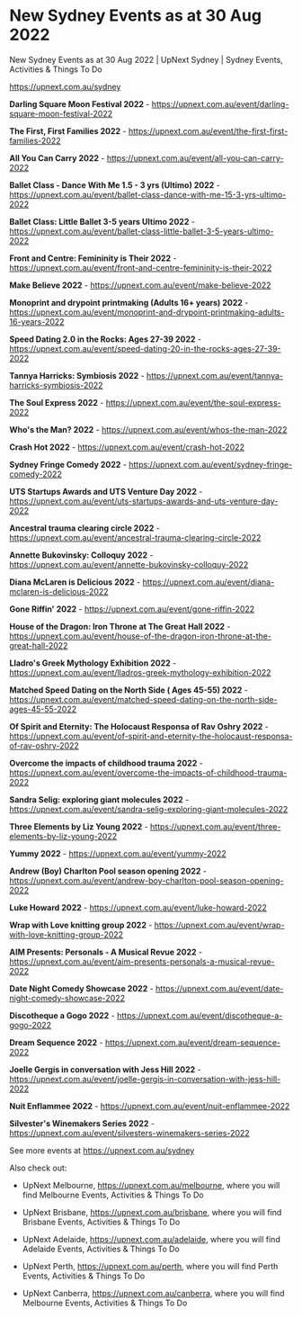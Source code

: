 # New Sydney Events as at 30 Aug 2022
New Sydney Events as at 30 Aug 2022 | UpNext Sydney | Sydney Events, Activities &amp; Things To Do

https://upnext.com.au/sydney


**Darling Square Moon Festival 2022** - https://upnext.com.au/event/darling-square-moon-festival-2022

**The First, First Families 2022** - https://upnext.com.au/event/the-first-first-families-2022

**All You Can Carry 2022** - https://upnext.com.au/event/all-you-can-carry-2022

**Ballet Class - Dance With Me 1.5 - 3 yrs (Ultimo) 2022** - https://upnext.com.au/event/ballet-class-dance-with-me-15-3-yrs-ultimo-2022

**Ballet Class: Little Ballet 3-5 years Ultimo 2022** - https://upnext.com.au/event/ballet-class-little-ballet-3-5-years-ultimo-2022

**Front and Centre: Femininity is Their 2022** - https://upnext.com.au/event/front-and-centre-femininity-is-their-2022

**Make Believe 2022** - https://upnext.com.au/event/make-believe-2022

**Monoprint and drypoint printmaking (Adults 16+ years) 2022** - https://upnext.com.au/event/monoprint-and-drypoint-printmaking-adults-16-years-2022

**Speed Dating 2.0 in the Rocks: Ages 27-39 2022** - https://upnext.com.au/event/speed-dating-20-in-the-rocks-ages-27-39-2022

**Tannya Harricks: Symbiosis 2022** - https://upnext.com.au/event/tannya-harricks-symbiosis-2022

**The Soul Express 2022** - https://upnext.com.au/event/the-soul-express-2022

**Who's the Man? 2022** - https://upnext.com.au/event/whos-the-man-2022

**Crash Hot 2022** - https://upnext.com.au/event/crash-hot-2022

**Sydney Fringe Comedy 2022** - https://upnext.com.au/event/sydney-fringe-comedy-2022

**UTS Startups Awards and UTS Venture Day 2022** - https://upnext.com.au/event/uts-startups-awards-and-uts-venture-day-2022

**Ancestral trauma clearing circle 2022** - https://upnext.com.au/event/ancestral-trauma-clearing-circle-2022

**Annette Bukovinsky: Colloquy 2022** - https://upnext.com.au/event/annette-bukovinsky-colloquy-2022

**Diana McLaren is Delicious 2022** - https://upnext.com.au/event/diana-mclaren-is-delicious-2022

**Gone Riffin' 2022** - https://upnext.com.au/event/gone-riffin-2022

**House of the Dragon: Iron Throne at The Great Hall 2022** - https://upnext.com.au/event/house-of-the-dragon-iron-throne-at-the-great-hall-2022

**Lladro's Greek Mythology Exhibition 2022** - https://upnext.com.au/event/lladros-greek-mythology-exhibition-2022

**Matched Speed Dating on the North Side ( Ages 45-55) 2022** - https://upnext.com.au/event/matched-speed-dating-on-the-north-side-ages-45-55-2022

**Of Spirit and Eternity: The Holocaust Responsa of Rav Oshry 2022** - https://upnext.com.au/event/of-spirit-and-eternity-the-holocaust-responsa-of-rav-oshry-2022

**Overcome the impacts of childhood trauma 2022** - https://upnext.com.au/event/overcome-the-impacts-of-childhood-trauma-2022

**Sandra Selig: exploring giant molecules 2022** - https://upnext.com.au/event/sandra-selig-exploring-giant-molecules-2022

**Three Elements by Liz Young 2022** - https://upnext.com.au/event/three-elements-by-liz-young-2022

**Yummy 2022** - https://upnext.com.au/event/yummy-2022

**Andrew (Boy) Charlton Pool season opening 2022** - https://upnext.com.au/event/andrew-boy-charlton-pool-season-opening-2022

**Luke Howard 2022** - https://upnext.com.au/event/luke-howard-2022

**Wrap with Love knitting group 2022** - https://upnext.com.au/event/wrap-with-love-knitting-group-2022

**AIM Presents: Personals - A Musical Revue 2022** - https://upnext.com.au/event/aim-presents-personals-a-musical-revue-2022

**Date Night Comedy Showcase 2022** - https://upnext.com.au/event/date-night-comedy-showcase-2022

**Discotheque a Gogo 2022** - https://upnext.com.au/event/discotheque-a-gogo-2022

**Dream Sequence 2022** - https://upnext.com.au/event/dream-sequence-2022

**Joelle Gergis in conversation with Jess Hill 2022** - https://upnext.com.au/event/joelle-gergis-in-conversation-with-jess-hill-2022

**Nuit Enflammee 2022** - https://upnext.com.au/event/nuit-enflammee-2022

**Silvester's Winemakers Series 2022** - https://upnext.com.au/event/silvesters-winemakers-series-2022



See more events at https://upnext.com.au/sydney


Also check out:

* UpNext Melbourne, https://upnext.com.au/melbourne, where you will find Melbourne Events, Activities & Things To Do

* UpNext Brisbane, https://upnext.com.au/brisbane, where you will find Brisbane Events, Activities & Things To Do

* UpNext Adelaide, https://upnext.com.au/adelaide, where you will find Adelaide Events, Activities & Things To Do

* UpNext Perth, https://upnext.com.au/perth, where you will find Perth Events, Activities & Things To Do

* UpNext Canberra, https://upnext.com.au/canberra, where you will find Melbourne Events, Activities & Things To Do